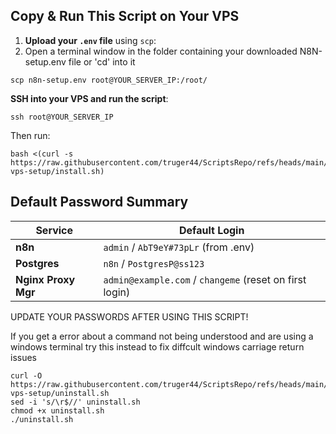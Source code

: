 
## Copy & Run This Script on Your VPS

1. **Upload your `.env` file** using `scp`:
2. Open a terminal window in the folder containing your downloaded N8N-setup.env file or 'cd' into it
```
scp n8n-setup.env root@YOUR_SERVER_IP:/root/

```


**SSH into your VPS and run the script**:

```
ssh root@YOUR_SERVER_IP

```

Then run: 
```
bash <(curl -s https://raw.githubusercontent.com/truger44/ScriptsRepo/refs/heads/main/N8N_docker_nginx/n8n-vps-setup/install.sh)

```



## Default Password Summary

|Service|Default Login|
|---|---|
|**n8n**|`admin` / `AbT9eY#73pLr` (from .env)|
|**Postgres**|`n8n` / `PostgresP@ss123`|
|**Nginx Proxy Mgr**|`admin@example.com` / `changeme` (reset on first login)|
UPDATE  YOUR PASSWORDS AFTER USING THIS SCRIPT!


If you get a error about a command not being understood and are using a windows terminal try this instead to fix diffcult windows carriage return issues
```
curl -O https://raw.githubusercontent.com/truger44/ScriptsRepo/refs/heads/main/N8N_docker_nginx/n8n-vps-setup/uninstall.sh
sed -i 's/\r$//' uninstall.sh
chmod +x uninstall.sh
./uninstall.sh

```

